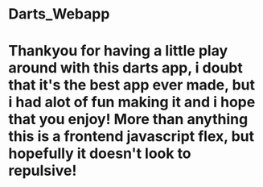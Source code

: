 # Darts_Webapp

# Thankyou for having a little play around with this darts app, i doubt that it's the best app ever made, but i had alot of fun making it and i hope that you enjoy! More than anything this is a frontend javascript flex, but hopefully it doesn't look to repulsive!
